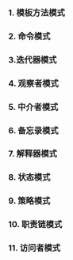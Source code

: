 ### 1. 模板方法模式

### 2. 命令模式

### 3.迭代器模式

### 4. 观察者模式

### 5. 中介者模式

### 6. 备忘录模式

### 7. 解释器模式

### 8. 状态模式

### 9. 策略模式

### 10. 职责链模式

### 11. 访问者模式
